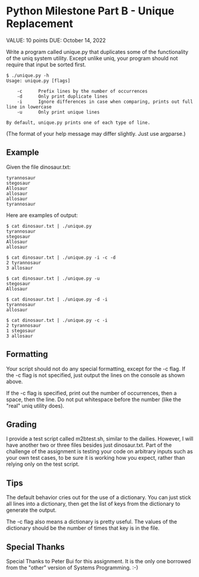 # Python Milestone Part B - Unique Replacement

VALUE: 10 points
DUE: October 14, 2022

Write a program called unique.py that duplicates some of the functionality of the uniq system utility.  Except unlike uniq, your program should not require that input be sorted first.

    $ ./unique.py -h
    Usage: unique.py [flags]

        -c      Prefix lines by the number of occurrences
        -d      Only print duplicate lines
        -i      Ignore differences in case when comparing, prints out full line in lowercase
        -u      Only print unique lines

    By default, unique.py prints one of each type of line.

(The format of your help message may differ slightly.  Just use argparse.)

## Example

Given the file dinosaur.txt:

    tyrannosaur
    stegosaur
    Allosaur
    allosaur
    allosaur
    tyrannosaur
    
Here are examples of output:
    
    $ cat dinosaur.txt | ./unique.py
    tyrannosaur
    stegosaur
    Allosaur
    allosaur

    $ cat dinosaur.txt | ./unique.py -i -c -d
    2 tyrannosaur
    3 allosaur

    $ cat dinosaur.txt | ./unique.py -u
    stegosaur
    Allosaur
    
    $ cat dinosaur.txt | ./unique.py -d -i
    tyrannosaur
    allosaur

    $ cat dinosaur.txt | ./unique.py -c -i
    2 tyrannosaur
    1 stegosaur
    3 allosaur

## Formatting

Your script should not do any special formatting, except for the -c flag.  If the -c flag is not specified, just output the lines on the console as shown above.

If the -c flag is specified, print out the number of occurrences, then a space, then the line.  Do not put whitespace before the number (like the "real" uniq utility does).
    
## Grading

I provide a test script called m2btest.sh, similar to the dailies.  However, I will have another two or three files besides just dinosaur.txt.  Part of the challenge of the assignment is testing your code on arbitrary inputs such as your own test cases, to be sure it is working how you expect, rather than relying only on the test script.

## Tips

The default behavior cries out for the use of a dictionary.  You can just stick all lines into a dictionary, then get the list of keys from the dictionary to generate the output.

The -c flag also means a dictionary is pretty useful.  The values of the dictionary should be the number of times that key is in the file.

## Special Thanks

Special Thanks to Peter Bui for this assignment.  It is the only one borrowed from the "other" version of Systems Programming. :-)
